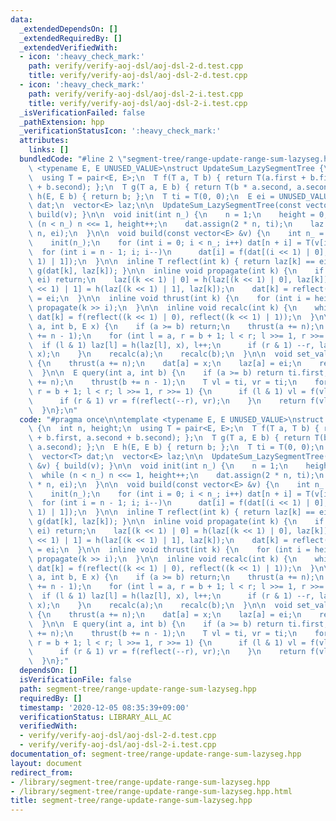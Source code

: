 ```yaml
---
data:
  _extendedDependsOn: []
  _extendedRequiredBy: []
  _extendedVerifiedWith:
  - icon: ':heavy_check_mark:'
    path: verify/verify-aoj-dsl/aoj-dsl-2-d.test.cpp
    title: verify/verify-aoj-dsl/aoj-dsl-2-d.test.cpp
  - icon: ':heavy_check_mark:'
    path: verify/verify-aoj-dsl/aoj-dsl-2-i.test.cpp
    title: verify/verify-aoj-dsl/aoj-dsl-2-i.test.cpp
  _isVerificationFailed: false
  _pathExtension: hpp
  _verificationStatusIcon: ':heavy_check_mark:'
  attributes:
    links: []
  bundledCode: "#line 2 \"segment-tree/range-update-range-sum-lazyseg.hpp\"\n\ntemplate\
    \ <typename E, E UNUSED_VALUE>\nstruct UpdateSum_LazySegmentTree {\n  int n, height;\n\
    \  using T = pair<E, E>;\n  T f(T a, T b) { return T(a.first + b.first, a.second\
    \ + b.second); };\n  T g(T a, E b) { return T(b * a.second, a.second); };\n  E\
    \ h(E, E b) { return b; };\n  T ti = T(0, 0);\n  E ei = UNUSED_VALUE;\n  vector<T>\
    \ dat;\n  vector<E> laz;\n\n  UpdateSum_LazySegmentTree(const vector<E> &v) {\
    \ build(v); }\n\n  void init(int n_) {\n    n = 1;\n    height = 0;\n    while\
    \ (n < n_) n <<= 1, height++;\n    dat.assign(2 * n, ti);\n    laz.assign(2 *\
    \ n, ei);\n  }\n\n  void build(const vector<E> &v) {\n    int n_ = v.size();\n\
    \    init(n_);\n    for (int i = 0; i < n_; i++) dat[n + i] = T(v[i], 1);\n  \
    \  for (int i = n - 1; i; i--)\n      dat[i] = f(dat[(i << 1) | 0], dat[(i <<\
    \ 1) | 1]);\n  }\n\n  inline T reflect(int k) { return laz[k] == ei ? dat[k] :\
    \ g(dat[k], laz[k]); }\n\n  inline void propagate(int k) {\n    if (laz[k] ==\
    \ ei) return;\n    laz[(k << 1) | 0] = h(laz[(k << 1) | 0], laz[k]);\n    laz[(k\
    \ << 1) | 1] = h(laz[(k << 1) | 1], laz[k]);\n    dat[k] = reflect(k);\n    laz[k]\
    \ = ei;\n  }\n\n  inline void thrust(int k) {\n    for (int i = height; i; i--)\
    \ propagate(k >> i);\n  }\n\n  inline void recalc(int k) {\n    while (k >>= 1)\
    \ dat[k] = f(reflect((k << 1) | 0), reflect((k << 1) | 1));\n  }\n\n  void update(int\
    \ a, int b, E x) {\n    if (a >= b) return;\n    thrust(a += n);\n    thrust(b\
    \ += n - 1);\n    for (int l = a, r = b + 1; l < r; l >>= 1, r >>= 1) {\n    \
    \  if (l & 1) laz[l] = h(laz[l], x), l++;\n      if (r & 1) --r, laz[r] = h(laz[r],\
    \ x);\n    }\n    recalc(a);\n    recalc(b);\n  }\n\n  void set_val(int a, T x)\
    \ {\n    thrust(a += n);\n    dat[a] = x;\n    laz[a] = ei;\n    recalc(a);\n\
    \  }\n\n  E query(int a, int b) {\n    if (a >= b) return ti.first;\n    thrust(a\
    \ += n);\n    thrust(b += n - 1);\n    T vl = ti, vr = ti;\n    for (int l = a,\
    \ r = b + 1; l < r; l >>= 1, r >>= 1) {\n      if (l & 1) vl = f(vl, reflect(l++));\n\
    \      if (r & 1) vr = f(reflect(--r), vr);\n    }\n    return f(vl, vr).first;\n\
    \  }\n};\n"
  code: "#pragma once\n\ntemplate <typename E, E UNUSED_VALUE>\nstruct UpdateSum_LazySegmentTree\
    \ {\n  int n, height;\n  using T = pair<E, E>;\n  T f(T a, T b) { return T(a.first\
    \ + b.first, a.second + b.second); };\n  T g(T a, E b) { return T(b * a.second,\
    \ a.second); };\n  E h(E, E b) { return b; };\n  T ti = T(0, 0);\n  E ei = UNUSED_VALUE;\n\
    \  vector<T> dat;\n  vector<E> laz;\n\n  UpdateSum_LazySegmentTree(const vector<E>\
    \ &v) { build(v); }\n\n  void init(int n_) {\n    n = 1;\n    height = 0;\n  \
    \  while (n < n_) n <<= 1, height++;\n    dat.assign(2 * n, ti);\n    laz.assign(2\
    \ * n, ei);\n  }\n\n  void build(const vector<E> &v) {\n    int n_ = v.size();\n\
    \    init(n_);\n    for (int i = 0; i < n_; i++) dat[n + i] = T(v[i], 1);\n  \
    \  for (int i = n - 1; i; i--)\n      dat[i] = f(dat[(i << 1) | 0], dat[(i <<\
    \ 1) | 1]);\n  }\n\n  inline T reflect(int k) { return laz[k] == ei ? dat[k] :\
    \ g(dat[k], laz[k]); }\n\n  inline void propagate(int k) {\n    if (laz[k] ==\
    \ ei) return;\n    laz[(k << 1) | 0] = h(laz[(k << 1) | 0], laz[k]);\n    laz[(k\
    \ << 1) | 1] = h(laz[(k << 1) | 1], laz[k]);\n    dat[k] = reflect(k);\n    laz[k]\
    \ = ei;\n  }\n\n  inline void thrust(int k) {\n    for (int i = height; i; i--)\
    \ propagate(k >> i);\n  }\n\n  inline void recalc(int k) {\n    while (k >>= 1)\
    \ dat[k] = f(reflect((k << 1) | 0), reflect((k << 1) | 1));\n  }\n\n  void update(int\
    \ a, int b, E x) {\n    if (a >= b) return;\n    thrust(a += n);\n    thrust(b\
    \ += n - 1);\n    for (int l = a, r = b + 1; l < r; l >>= 1, r >>= 1) {\n    \
    \  if (l & 1) laz[l] = h(laz[l], x), l++;\n      if (r & 1) --r, laz[r] = h(laz[r],\
    \ x);\n    }\n    recalc(a);\n    recalc(b);\n  }\n\n  void set_val(int a, T x)\
    \ {\n    thrust(a += n);\n    dat[a] = x;\n    laz[a] = ei;\n    recalc(a);\n\
    \  }\n\n  E query(int a, int b) {\n    if (a >= b) return ti.first;\n    thrust(a\
    \ += n);\n    thrust(b += n - 1);\n    T vl = ti, vr = ti;\n    for (int l = a,\
    \ r = b + 1; l < r; l >>= 1, r >>= 1) {\n      if (l & 1) vl = f(vl, reflect(l++));\n\
    \      if (r & 1) vr = f(reflect(--r), vr);\n    }\n    return f(vl, vr).first;\n\
    \  }\n};"
  dependsOn: []
  isVerificationFile: false
  path: segment-tree/range-update-range-sum-lazyseg.hpp
  requiredBy: []
  timestamp: '2020-12-05 08:35:39+09:00'
  verificationStatus: LIBRARY_ALL_AC
  verifiedWith:
  - verify/verify-aoj-dsl/aoj-dsl-2-d.test.cpp
  - verify/verify-aoj-dsl/aoj-dsl-2-i.test.cpp
documentation_of: segment-tree/range-update-range-sum-lazyseg.hpp
layout: document
redirect_from:
- /library/segment-tree/range-update-range-sum-lazyseg.hpp
- /library/segment-tree/range-update-range-sum-lazyseg.hpp.html
title: segment-tree/range-update-range-sum-lazyseg.hpp
---
```

